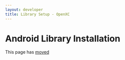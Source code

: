 ```yaml
---
layout: developer
title: Library Setup - OpenXC
---
```


<div class="page-header">
    <h1>Android Library Installation</h1>
</div>

This page has [moved](/android/library-installation.html)
